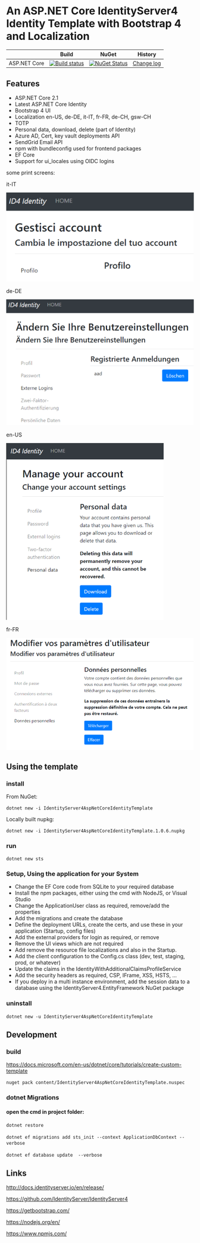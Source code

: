 # An ASP.NET Core IdentityServer4 Identity Template with Bootstrap 4 and Localization

|                           | Build                                                                                                                                                                              | NuGet                                                                                                                                                                                       | History                                                                                                       |
| ------------------------- | ---------------------------------------------------------------------------------------------------------------------------------------------------------------------------------- | ------------------------------------------------------------------------------------------------------------------------------------------------------------------------------------------- | ------------------------------------------------------------------------------------------------------------- |
| ASP.NET Core              | [![Build status](https://ci.appveyor.com/api/projects/status/ibm36ev49bpjf3o9?svg=true)](https://ci.appveyor.com/project/damienbod/identityserver4aspnetcoreidentitytemplate)      | [![NuGet Status](http://img.shields.io/nuget/v/IdentityServer4AspNetCoreIdentityTemplate.svg?style=flat-square)](https://www.nuget.org/packages/IdentityServer4AspNetCoreIdentityTemplate/) | [Change log](https://github.com/damienbod/IdentityServer4AspNetCoreIdentityTemplate/blob/master/Changelog.md) |

## Features

- ASP.NET Core 2.1
- Latest ASP.NET Core Identity
- Bootstrap 4 UI
- Localization en-US, de-DE, it-IT, fr-FR, de-CH, gsw-CH
- TOTP
- Personal data, download, delete (part of Identity)
- Azure AD, Cert, key vault deployments API
- SendGrid Email API
- npm with bundleconfig used for frontend packages
- EF Core 
- Support for ui_locales using OIDC logins

some print screens:

it-IT

<img src="it-IT_template.png" alt=""  />

de-DE

<img src="de-DE_template.png" alt="" />

en-US

<img src="en-US_template.png" alt=""  />

fr-FR

<img src="fr-FR_template.png" alt=""  />

## Using the template

### install

From NuGet:

```
dotnet new -i IdentityServer4AspNetCoreIdentityTemplate
```

Locally built nupkg:


```
dotnet new -i IdentityServer4AspNetCoreIdentityTemplate.1.0.6.nupkg
```

### run 

```
dotnet new sts
```

### Setup, Using the application for your System

- Change the EF Core code from SQLite to your required database
- Install the npm packages, either using the cmd with NodeJS, or Visual Studio 
- Change the ApplicationUser class as required, remove/add the properties
- Add the migrations and create the database
- Define the deployment URLs, create the certs, and use these in your application (Startup, config files)
- Add the external providers for login as required, or remove
- Remove the UI views which are not required
- Add remove the resource file localizations and also in the Startup.
- Add the client configuration to the Config.cs class (dev, test, staging, prod, or whatever)
- Update the claims in the IdentityWithAdditionalClaimsProfileService
- Add the security headers as required, CSP, IFrame, XSS, HSTS, ...
- If you deploy in a multi instance environment, add the session data to a database using the IdentityServer4.EntityFramework NuGet package

### uninstall

```
dotnet new -u IdentityServer4AspNetCoreIdentityTemplate
```

## Development

### build

https://docs.microsoft.com/en-us/dotnet/core/tutorials/create-custom-template

```
nuget pack content/IdentityServer4AspNetCoreIdentityTemplate.nuspec
```

### dotnet Migrations

#### open the cmd in project folder:

```
dotnet restore

dotnet ef migrations add sts_init --context ApplicationDbContext --verbose

dotnet ef database update  --verbose
```

## Links

http://docs.identityserver.io/en/release/

https://github.com/IdentityServer/IdentityServer4

https://getbootstrap.com/

https://nodejs.org/en/

https://www.npmjs.com/
